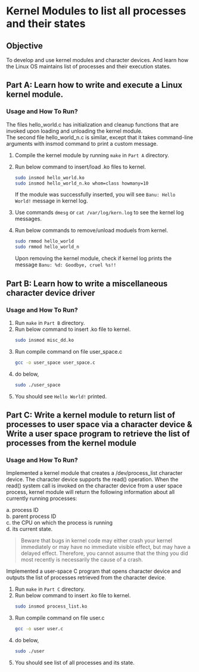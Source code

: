 # Kernel Modules to list all processes and their states

## Objective
To develop and use kernel modules and character devices. And learn how the Linux OS maintains list of processes and their execution states.

## Part A: Learn how to write and execute a Linux kernel module.
### Usage and How To Run?
The files hello_world.c has initialization and cleanup functions that are invoked upon loading and unloading the kernel module.  
The second file hello_world_n.c is similar, except that it takes command-line arguments with insmod command to print a custom message.

1. Compile the kernel module by running `make` in `Part A` directory.
2. Run below command to insert/load .ko files to kernel.
    ```sh
	sudo insmod hello_world.ko
    sudo insmod hello_world_n.ko whom=class howmany=10
	```  
	If the module was successfully inserted, you will see `Banu: Hello World!` message in kernel log.

3. Use commands `dmesg` or `cat /var/log/kern.log` to see the kernel log messages.
4.  Run below commands to remove/unload moduels from kernel.
    ```sh
	sudo rmmod hello_world
    sudo rmmod hello_world_n
	```
	Upon removing the kernel module, check if kernel log prints the message `Banu: %d: Goodbye, cruel %s!!`
	
## Part B: Learn how to write a miscellaneous character device driver
### Usage and How To Run?
1. Run `make` in `Part B` directory.
2. Run below command to insert .ko file to kernel.
    ```sh
	sudo insmod misc_dd.ko
	```
3. Run compile command on file user_space.c
    ```sh
	gcc -o user_space user_space.c
	```
4. do below,
    ```sh
	sudo ./user_space
	```
5. You should see `Hello World!` printed.

## Part C: Write a kernel module to return list of processes to user space via a character device & Write a user space program to retrieve the list of processes from the kernel module
### Usage and How To Run?

Implemented a kernel module that creates a /dev/process_list character device. The character device supports the read() operation. When the read() system call is invoked on the character device from a user space process, kernel module will return the following information about all currently running processes:

a. process ID  
b. parent process ID  
c. the CPU on which the process is running  
d. its current state.  

> Beware that bugs in kernel code may either crash your kernel immediately or may have no immediate visible effect, but may have a delayed effect. Therefore, you cannot assume that the thing you did most recently is necessarily the cause of a crash.

Implemented a user-space C program that opens character device and outputs the list of processes retrieved from the character device.

1. Run `make` in `Part C` directory.
2. Run below command to insert .ko file to kernel.
    ```sh
	sudo insmod process_list.ko
	```
3. Run compile command on file user.c
    ```sh
	gcc -o user user.c
	```
4. do below,
    ```sh
	sudo ./user
	```
5. You should see list of all processes and its state.